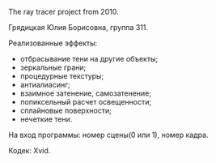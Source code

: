 The ray tracer project from 2010.



Грядицкая Юлия Борисовна, 
группа 311.


Реализованные эффекты:

* отбрасывание тени на другие объекты;
* зеркальные грани;
* процедурные текстуры;
* антиалиасинг;
* взаимное затенение, самозатенение;
* попиксельный расчет освещенности;
* сплайновые поверхности;
* нечеткие тени.


На вход программы:
номер сцены(0 или 1), номер кадра.

Кодек: 
Xvid.
